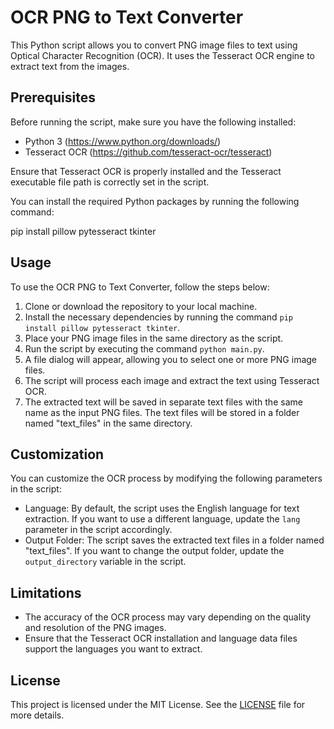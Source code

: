 # OCR PNG to Text Converter

This Python script allows you to convert PNG image files to text using Optical Character Recognition (OCR). It uses the Tesseract OCR engine to extract text from the images.

## Prerequisites

Before running the script, make sure you have the following installed:

- Python 3 (https://www.python.org/downloads/)
- Tesseract OCR (https://github.com/tesseract-ocr/tesseract)

Ensure that Tesseract OCR is properly installed and the Tesseract executable file path is correctly set in the script.

You can install the required Python packages by running the following command:

pip install pillow pytesseract tkinter

## Usage

To use the OCR PNG to Text Converter, follow the steps below:

1. Clone or download the repository to your local machine.
2. Install the necessary dependencies by running the command `pip install pillow pytesseract tkinter`.
3. Place your PNG image files in the same directory as the script.
4. Run the script by executing the command `python main.py`.
5. A file dialog will appear, allowing you to select one or more PNG image files.
6. The script will process each image and extract the text using Tesseract OCR.
7. The extracted text will be saved in separate text files with the same name as the input PNG files. The text files will be stored in a folder named "text_files" in the same directory.

## Customization

You can customize the OCR process by modifying the following parameters in the script:

- Language: By default, the script uses the English language for text extraction. If you want to use a different language, update the `lang` parameter in the script accordingly.
- Output Folder: The script saves the extracted text files in a folder named "text_files". If you want to change the output folder, update the `output_directory` variable in the script.

## Limitations

- The accuracy of the OCR process may vary depending on the quality and resolution of the PNG images.
- Ensure that the Tesseract OCR installation and language data files support the languages you want to extract.

## License

This project is licensed under the MIT License. See the [LICENSE](LICENSE) file for more details.
